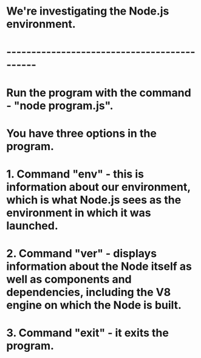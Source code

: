 # We're investigating the Node.js environment.
# --------------------------------------------

# Run the program with the command - "node program.js".

# You have three options in the program.
# 1. Command "env" - this is information about our environment, which is what Node.js sees as the environment in which it was launched.
# 2. Command "ver" - displays information about the Node itself as well as components and dependencies, including the V8 engine on which the Node is built.
# 3. Command "exit" - it exits the program.
